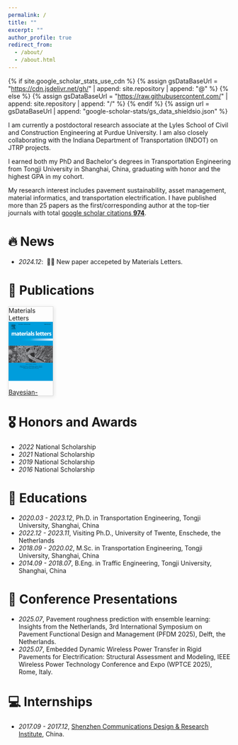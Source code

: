 ```yaml
---
permalink: /
title: ""
excerpt: ""
author_profile: true
redirect_from: 
  - /about/
  - /about.html
---
```


{% if site.google_scholar_stats_use_cdn %}
{% assign gsDataBaseUrl = "https://cdn.jsdelivr.net/gh/" | append: site.repository | append: "@" %}
{% else %}
{% assign gsDataBaseUrl = "https://raw.githubusercontent.com/" | append: site.repository | append: "/" %}
{% endif %}
{% assign url = gsDataBaseUrl | append: "google-scholar-stats/gs_data_shieldsio.json" %}

<span class='anchor' id='about-me'></span>

I am currently a postdoctoral research associate at the Lyles School of Civil and Construction Engineering at Purdue University. I am also closely collaborating with the Indiana Department of Transportation (INDOT) on JTRP projects.

I earned both my PhD and Bachelor's degrees in Transportation Engineering from Tongji University in Shanghai, China, graduating with honor and the highest GPA in my cohort.

My research interest includes pavement sustainability, asset management, material informatics, and transportation electrification. I have published more than 25 papers as the first/corresponding author at the top-tier journals with total <a href='https://scholar.google.com/citations?user=7axMkuEAAAAJ'>google scholar citations <strong><span id='total_cit'>974</span></strong></a>.


# 🔥 News
- *2024.12*: &nbsp;🎉🎉 New paper accepeted by Materials Letters. 

# 📝 Publications 

<div class='paper-box' style="width: 100px; height: 200px; border: 1px solid #ddd; box-shadow: 2px 2px 8px rgba(0, 0, 0, 0.1); overflow: hidden;"><div class='paper-box-image'><div><div class="badge">Materials Letters</div><img src='images/materials_letters.png' alt="sym" style="width: 100%; height: 100%; object-fit: cover;"></div></div>
<div class='paper-box-text' markdown="1">

[Bayesian-optimized ensemble learning for predicting stiffness modulus of asphalt mixtures: A data-driven approach with model interpretation](https://www.sciencedirect.com/science/article/pii/S0167577X24020330)

Pengfei Qiu, Jiakai Lu, Jie Ma, Xiangdao Hou, Tao Wang, **Jin Li***

[**Topic**](https://scholar.google.com/citations?view_op=view_citation&hl=en&user=7axMkuEAAAAJ&sortby=pubdate&citation_for_view=7axMkuEAAAAJ:mVmsd5A6BfQC) <strong><span class='show_paper_citations' data='7axMkuEAAAAJ:mVmsd5A6BfQC'></span></strong>
- Material Informatics & Data-Driven Design
</div>
</div>

# 🎖 Honors and Awards
- *2022* National Scholarship
- *2021* National Scholarship
- *2019* National Scholarship
- *2016* National Scholarship

# 📖 Educations
- *2020.03 - 2023.12*, Ph.D. in Transportation Engineering, Tongji University, Shanghai, China
- *2022.12 - 2023.11*, Visiting Ph.D., University of Twente, Enschede, the Netherlands
- *2018.09 - 2020.02*, M.Sc. in Transportation Engineering, Tongji University, Shanghai, China
- *2014.09 - 2018.07*, B.Eng. in Traffic Engineering, Tongji University, Shanghai, China

# 💬 Conference Presentations
- *2025.07*, Pavement roughness prediction with ensemble learning: Insights from the Netherlands, 3rd International Symposium on Pavement Functional Design and Management (PFDM 2025), Delft, the Netherlands.
- *2025.07*, Embedded Dynamic Wireless Power Transfer in Rigid Pavements for Electrification: Structural Assessment and Modeling, IEEE Wireless Power Technology Conference and Expo (WPTCE 2025), Rome, Italy.

# 💻 Internships
- *2017.09 - 2017.12*, [Shenzhen Communications Design & Research Institute](https://www.ctdri.com/), China.
